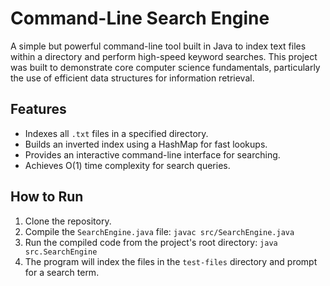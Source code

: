 # Command-Line Search Engine

A simple but powerful command-line tool built in Java to index text files within a directory and perform high-speed keyword searches. This project was built to demonstrate core computer science fundamentals, particularly the use of efficient data structures for information retrieval.

## Features
- Indexes all `.txt` files in a specified directory.
- Builds an inverted index using a HashMap for fast lookups.
- Provides an interactive command-line interface for searching.
- Achieves O(1) time complexity for search queries.

## How to Run
1. Clone the repository.
2. Compile the `SearchEngine.java` file: `javac src/SearchEngine.java`
3. Run the compiled code from the project's root directory: `java src.SearchEngine`
4. The program will index the files in the `test-files` directory and prompt for a search term.